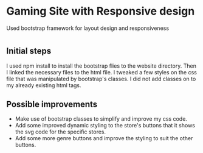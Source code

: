 # Gaming Site with Responsive design
 Used bootstrap framework for layout design and responsiveness
#
<h2>Initial steps</h2>

<p>
 I used npm install to install the bootstrap flies to the website directory. Then I linked the necessary files to the html file.
 I tweaked a few styles on the css file that was manipulated by bootstrap's classes. I did not add classes on to my already existing html tags.
</p>

<h2> Possible improvements</h2>

<ul> 
     <li>Make use of bootstrap classes to simplify and improve my css code.</li>
     <li>Add some improved dynamic styling to the store's buttons that it shows the svg code for the specific stores.</li>
     <li>Add some more genre buttons and improve the styling to suit the other buttons. </li>
 </ul>
